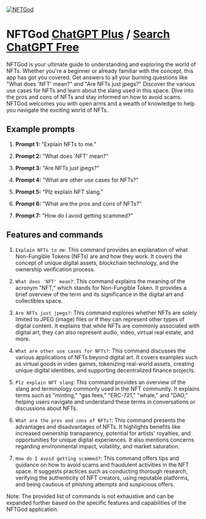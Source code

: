 
[![NFTGod](https://files.oaiusercontent.com/file-6iG0HZjqowpfpoeFnNIQWuaL?se=2123-10-17T15%3A51%3A03Z&sp=r&sv=2021-08-06&sr=b&rscc=max-age%3D31536000%2C%20immutable&rscd=attachment%3B%20filename%3Dbd078754-9011-46ff-b715-249df140e6e7.png&sig=ZfBso1H5TwgQrXafTrH9IxrcJ/gjQC%2B7Hy9A4jOQbiE%3D)](https://chat.openai.com/g/g-0TPXYkSiH-nftgod)

# NFTGod [ChatGPT Plus](https://chat.openai.com/g/g-0TPXYkSiH-nftgod) / [Search ChatGPT Free](https://gptcall.net/index.html#/?search=NFTGod)

NFTGod is your ultimate guide to understanding and exploring the world of NFTs. Whether you're a beginner or already familiar with the concept, this app has got you covered. Get answers to all your burning questions like "What does 'NFT' mean?" and "Are NFTs just jpegs?" Discover the various use cases for NFTs and learn about the slang used in this space. Dive into the pros and cons of NFTs and stay informed on how to avoid scams. NFTGod welcomes you with open arms and a wealth of knowledge to help you navigate the exciting world of NFTs.

## Example prompts

1. **Prompt 1:** "Explain NFTs to me."

2. **Prompt 2:** "What does 'NFT' mean?"

3. **Prompt 3:** "Are NFTs just jpegs?"

4. **Prompt 4:** "What are other use cases for NFTs?"

5. **Prompt 5:** "Plz explain NFT slang."

6. **Prompt 6:** "What are the pros and cons of NFTs?"

7. **Prompt 7:** "How do I avoid getting scammed?"

## Features and commands

1. `Explain NFTs to me`: This command provides an explanation of what Non-Fungible Tokens (NFTs) are and how they work. It covers the concept of unique digital assets, blockchain technology, and the ownership verification process.

2. `What does 'NFT' mean?`: This command explains the meaning of the acronym "NFT," which stands for Non-Fungible Token. It provides a brief overview of the term and its significance in the digital art and collectibles space.

3. `Are NFTs just jpegs?`: This command explores whether NFTs are solely limited to JPEG (image) files or if they can represent other types of digital content. It explains that while NFTs are commonly associated with digital art, they can also represent audio, video, virtual real estate, and more.

4. `What are other use cases for NFTs?`: This command discusses the various applications of NFTs beyond digital art. It covers examples such as virtual goods in video games, tokenizing real-world assets, creating unique digital identities, and supporting decentralized finance projects.

5. `Plz explain NFT slang`: This command provides an overview of the slang and terminology commonly used in the NFT community. It explains terms such as "minting," "gas fees," "ERC-721," "whale," and "DAO," helping users navigate and understand these terms in conversations or discussions about NFTs.

6. `What are the pros and cons of NFTs?`: This command presents the advantages and disadvantages of NFTs. It highlights benefits like increased ownership transparency, potential for artists' royalties, and opportunities for unique digital experiences. It also mentions concerns regarding environmental impact, volatility, and market saturation.

7. `How do I avoid getting scammed?`: This command offers tips and guidance on how to avoid scams and fraudulent activities in the NFT space. It suggests practices such as conducting thorough research, verifying the authenticity of NFT creators, using reputable platforms, and being cautious of phishing attempts and suspicious offers.

Note: The provided list of commands is not exhaustive and can be expanded further based on the specific features and capabilities of the NFTGod application.


